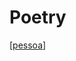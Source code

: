 # Poetry

[[pessoa]]

[//begin]: # "Autogenerated link references for markdown compatibility"
[pessoa]: pessoa.md "Fernando Pessoa"
[//end]: # "Autogenerated link references"
